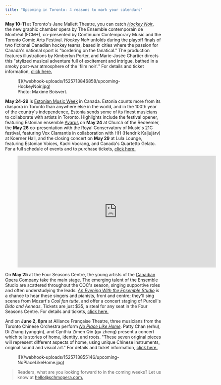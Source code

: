 ```yaml
---
title: "Upcoming in Toronto: 4 reasons to mark your calendars"
---
```


**May 10-11** at Toronto's Jane Mallett Theatre, you can catch [*Hockey Noir*](http://continuummusic.org/seasons/1718/hockey-noir.php), the new graphic chamber opera by The Ensemble contemporain de Montréal (ECM+), co-presented by Continuum Contemporary Music and the Toronto Comic Arts Festival. *Hockey Noir* unfolds during the playoff finals of two fictional Canadian hockey teams, based in cities where the passion for Canada's national sport is "bordering on the fanatical." The production features illustrations by Kimberlyn Porter, and Marie-Josée Chartier directs this "stylized musical adventure full of excitement and intrigue, bathed in a smoky post-war atmosphere of the 'film noir'." For details and ticket information, [click here.](http://continuummusic.org/seasons/1718/hockey-noir.php)

<figure data-type="image">
![](/webhook-uploads/1525713846858/upcoming-HockeyNoir.jpg)<figcaption>Photo: Maxime Boisvert.</figcaption>
</figure>

**May 24-29** is [Estonian Music Week](https://www.estonianmusicweek.ca/) in Canada. Estonia counts more from its diaspora in Toronto than anywhere else in the world, and in the 100th year of the country's independence, Estonia sends some of its finest musicians to collaborate with artists in Toronto. Highlights include the festival opener, featuring Estonian ensemble [Avarus](https://www.estonianmusicweek.ca/schedule/2018/2/13/avarus-ensemble-feat-martin-kuuskmann-us-and-kara-lis-coverdale-mtl) on **May 24** at Church of the Redeemer, the **May 26** co-presentation with the Royal Conservatory of Music's 21C festival, featuring Vox Clamantis in collaboration with HH (Hendrik Kaljujärv) at Koerner Hall, and the closing concert on **May 29** at Lula Lounge, featuring Estonian Voices, Kadri Voorang, and Canada's Quartetto Gelato. For a full schedule of events and to purchase tickets, [click here.](https://www.estonianmusicweek.ca/)

<figure data-type="video">
<iframe width="640" height="360" src="https://www.youtube.com/embed/D3TU-9zJK1c" frameborder="0" allow="autoplay; encrypted-media" allowfullscreen></iframe>
</figure>

On **May 25** at the Four Seasons Centre, the young artists of the [Canadian Opera Company](/scene/companies/canadian-opera-company/) take the main stage. The emerging talent of the Ensemble Studio are scattered throughout the COC's season, singing supportive roles and often understudying the leads. [*An Evening With the Ensemble Studio*](https://www.coc.ca/season-calendar/ESPerformance) is a chance to hear these singers and pianists, front and centre; they'll sing scenes from Mozart's *Così fan tutte*, and offer a concert staging of Purcell's *Dido and Aeneas*. Tickets are just $35, a steal for any seat in the Four Seasons Centre. For details and tickets, [click here.](https://www.coc.ca/season-calendar/ESPerformance)

And on **June 2, 8pm** at Alliance Française Theatre, three musicians from the Toronto Chinese Orchestra perform [*No Place Like Home*](http://spectrummusic.ca/event/details/no-place-like-home/). Patty Chan (erhu), Di Zhang (yangqin), and Cynthia Zimen Qin (gu zheng) present a concert which tells stories of home, identity, and roots. "These seven original pieces will represent different aspects of home, using unique Chinese instruments, original sound and visual art." For details and ticket information, [click here.](http://spectrummusic.ca/event/details/no-place-like-home/)

<figure data-type="image">
![](/webhook-uploads/1525713855146/upcoming-NoPlaceLikeHome.jpg)
</figure>

>Readers, what are you looking forward to in the coming weeks? Let us know at [hello@schmopera.com.](mailto:hello@schmopera.com)
